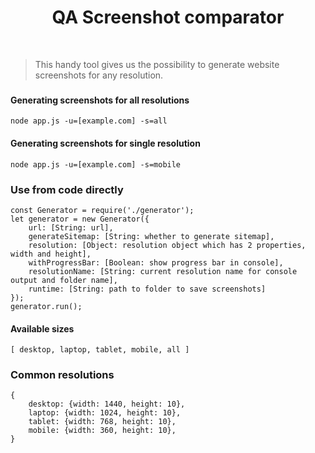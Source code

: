 <p align="center">
    <h1 align="center">
    QA Screenshot comparator
    </h1>
    <br>
</p>

> This handy tool gives us the possibility to generate website screenshots for any resolution.

###




#### Generating screenshots for all resolutions

```
node app.js -u=[example.com] -s=all
```

#### Generating screenshots for single resolution

```
node app.js -u=[example.com] -s=mobile
```

### Use from code directly
```
const Generator = require('./generator');
let generator = new Generator({
    url: [String: url],
    generateSitemap: [String: whether to generate sitemap],
    resolution: [Object: resolution object which has 2 properties, width and height],
    withProgressBar: [Boolean: show progress bar in console],
    resolutionName: [String: current resolution name for console output and folder name],
    runtime: [String: path to folder to save screenshots]
});
generator.run();

```

#### Available sizes

``
[ desktop, laptop, tablet, mobile, all ]
``

### Common resolutions

```
{
    desktop: {width: 1440, height: 10},
    laptop: {width: 1024, height: 10},
    tablet: {width: 768, height: 10},
    mobile: {width: 360, height: 10},
}
```